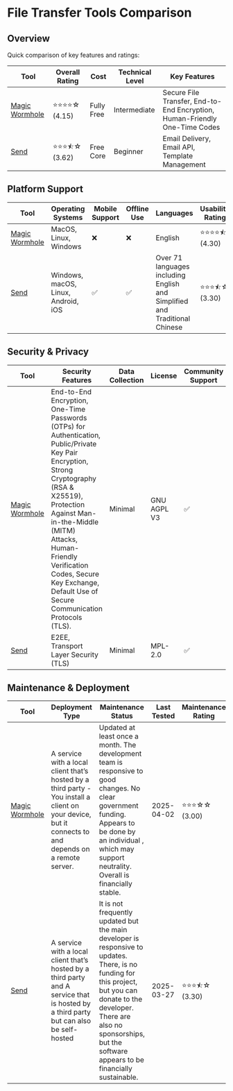 # File Transfer Tools Comparison
## Overview
Quick comparison of key features and ratings:

| Tool | Overall Rating | Cost | Technical Level | Key Features |
|------|----------------|------|-----------------|--------------|
| [Magic Wormhole](https://github.com/magic-wormhole/magic-wormhole) | ⭐⭐⭐⭐☆ (4.15) | Fully Free | Intermediate | Secure File Transfer, End-to-End Encryption, Human-Friendly One-Time Codes |
| [Send](https://github.com/timvisee/send) | ⭐⭐⭐⯪☆ (3.62) | Free Core | Beginner | Email Delivery, Email API, Template Management |

## Platform Support
| Tool | Operating Systems | Mobile Support | Offline Use | Languages | Usability Rating |
|------|------------------|----------------|--------------|-----------|------------------|
| [Magic Wormhole](https://github.com/magic-wormhole/magic-wormhole) | MacOS, Linux, Windows | ❌ | ❌ | English | ⭐⭐⭐⭐⯪ (4.30) |
| [Send](https://github.com/timvisee/send) | Windows, macOS, Linux, Android, iOS | ✅ | ✅ | Over 71 languages including English and Simplified and Traditional Chinese | ⭐⭐⭐⯪☆ (3.30) |

## Security & Privacy
| Tool | Security Features | Data Collection | License | Community Support | Security Rating |
|------|-------------------|-----------------|----------|------------------|----------------|
| [Magic Wormhole](https://github.com/magic-wormhole/magic-wormhole) | End-to-End Encryption, One-Time Passwords (OTPs) for Authentication, Public/Private Key Pair Encryption, Strong Cryptography (RSA & X25519), Protection Against Man-in-the-Middle (MITM) Attacks, Human-Friendly Verification Codes, Secure Key Exchange, Default Use of Secure Communication Protocols (TLS). | Minimal | GNU AGPL V3 | ✅ | ⭐⭐⭐⭐⯪ (4.60) |
| [Send](https://github.com/timvisee/send) | E2EE, Transport Layer Security (TLS) | Minimal | MPL-2.0 | ✅ | ⭐⭐⭐⯪☆ (3.40) |

## Maintenance & Deployment
| Tool | Deployment Type | Maintenance Status | Last Tested | Maintenance Rating |
|------|----------------|-------------------|-------------|-------------------|
| [Magic Wormhole](https://github.com/magic-wormhole/magic-wormhole) | A service with a local client that’s hosted by a third party - You install a client on your device, but it connects to and depends on a remote server. | Updated at least once a month. The development team is responsive to good changes. No clear government funding. Appears to be done by an individual , which may support neutrality. Overall is financially stable. | 2025-04-02 | ⭐⭐⭐☆☆ (3.00) |
| [Send](https://github.com/timvisee/send) | A service with a local client that’s hosted by a third party and A service that is hosted by a third party but can also be self-hosted | It is not frequently updated but the main developer is responsive to updates. There, is no funding for this project, but you can donate to the developer. There are also no sponsorships, but the software appears to be financially sustainable. | 2025-03-27 | ⭐⭐⭐⯪☆ (3.30) |
